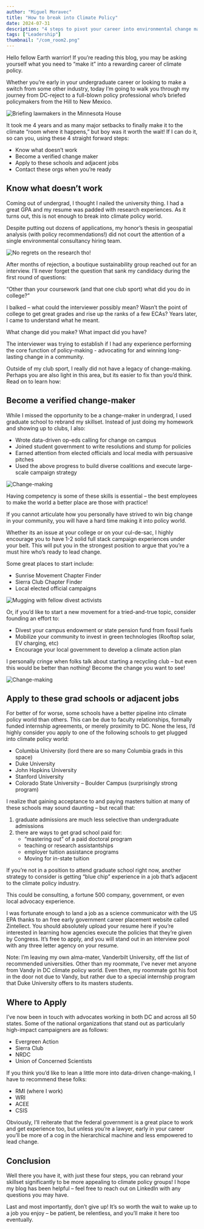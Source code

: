 ```yaml
---
author: "Miguel Moravec"
title: "How to break into Climate Policy"
date: 2024-07-31
description: "4 steps to pivot your career into environmental change making"
tags: ["Leadership"] 
thumbnail: "/com_room2.png"
---
```



Hello fellow Earth warrior! If you’re reading this blog, you may be asking yourself what you need to “make it” into a rewarding career of climate policy. 

Whether you’re early in your undergraduate career or looking to make a switch from some other industry, today I’m going to walk you through my journey from DC-reject to a full-blown policy professional who’s briefed policymakers from the Hill to New Mexico. 

![Briefing lawmakers in the Minnesota House](/house.PNG)

It took me 4 years and as many major setbacks to finally make it to the climate “room where it happens,” but boy was it worth the wait! If I can do it, so can you, using these 4 straight forward steps:

-	Know what doesn’t work
-	Become a verified change maker
-	Apply to these schools and adjacent jobs
-	Contact these orgs when you’re ready



## Know what doesn’t work

Coming out of undergrad, I thought I nailed the university thing. I had a great GPA and my resume was padded with research experiences. As it turns out, this is not enough to break into climate policy world. 

Despite putting out dozens of applications, my honor’s thesis in geospatial analysis (with policy recommendations!) did not court the attention of a single environmental consultancy hiring team.

![No regrets on the research tho!](/research.PNG)

After months of rejection, a boutique sustainability group reached out for an interview. I’ll never forget the question that sank my candidacy during the first round of questions:

“Other than your coursework (and that one club sport) what did you do in college?”

I balked – what could the interviewer possibly mean? Wasn’t the point of college to get great grades and rise up the ranks of a few ECAs? Years later, I came to understand what he meant.

What change did you make? What impact did you have?

The interviewer was trying to establish if I had any experience performing the core function of policy-making - advocating for and winning long-lasting change in a community.

Outside of my club sport, I really did not have a legacy of change-making. Perhaps you are also light in this area, but its easier to fix than you’d think. Read on to learn how:

## Become a verified change-maker

While I missed the opportunity to be a change-maker in undergrad, I used graduate school to rebrand my skillset. Instead of just doing my homework and showing up to clubs, I also:

-	Wrote data-driven op-eds calling for change on campus
-	Joined student government to write resolutions and stump for policies
-	Earned attention from elected officials and local media with persuasive pitches
-	Used the above progress to build diverse coalitions and execute large-scale campaign strategy 

![Change-making](/grad_protest.jpg) 

Having competency is some of these skills is essential – the best employees to make the world a better place are those with practice!

If you cannot articulate how you personally have strived to win big change in your community, you will have a hard time making it into policy world.

Whether its an issue at your college or on your cul-de-sac, I highly encourage you to have 1-2 solid full stack campaign experiences under your belt. This will put you in the strongest position to argue that you’re a must hire who’s ready to lead change.

Some great places to start include:

-	Sunrise Movement Chapter Finder
-	Sierra Club Chapter Finder
-	Local elected official campaigns

![Mugging with fellow divest activists](/divest_squad.jpg)

Or, if you’d like to start a new movement for a tried-and-true topic, consider founding an effort to:

-	Divest your campus endowment or state pension fund from fossil fuels
-	Mobilize your community to invest in green technologies (Rooftop solar, EV charging, etc)
-	Encourage your local government to develop a climate action plan

I personally cringe when folks talk about starting a recycling club – but even this would be better than nothing! Become the change you want to see!

![Change-making](/chapel_protest.jpg) 

## Apply to these grad schools or adjacent jobs

For better of for worse, some schools have a better pipeline into climate policy world than others. This can be due to faculty relationships, formally funded internship agreements, or merely proximity to DC. None the less, I’d highly consider you apply to one of the following schools to get plugged into climate policy world:

-	Columbia University (lord there are so many Columbia grads in this space)
-	Duke University
-	John Hopkins University
-	Stanford University
-	Colorado State University – Boulder Campus (surprisingly strong program)

I realize that gaining acceptance to and paying masters tuition at many of these schools may sound daunting – but recall that:

1.	graduate admissions are much less selective than undergraduate admissions
2.	there are ways to get grad school paid for: 
	-	“mastering out” of a paid doctoral program
	-	teaching or research assistantships
	-	employer tuition assistance programs
	-	Moving for in-state tuition

If you’re not in a position to attend graduate school right now, another strategy to consider is getting “blue chip” experience in a job that’s adjacent to the climate policy industry. 

This could be consulting, a fortune 500 company, government, or even local advocacy experience.

I was fortunate enough to land a job as a science communicator with the US EPA thanks to an free early government career placement website called Zintellect. You should absolutely upload your resume here if you’re interested in learning how agencies execute the policies that they’re given by Congress. It’s free to apply, and you will stand out in an interview pool with any three letter agency on your resume.

Note: I’m leaving my own alma-mater, Vanderbilt University, off the list of recommended universities. Other than my roommate, I’ve never met anyone from Vandy in DC climate policy world. Even then, my roommate got his foot in the door not due to Vandy, but rather due to a special internship program that Duke University offers to its masters students. 

## Where to Apply

I’ve now been in touch with advocates working in both DC and across all 50 states. Some of the national organizations that stand out as particularly high-impact campaigners are as follows: 

-	Evergreen Action
-	Sierra Club
-   NRDC
-	Union of Concerned Scientists

If you think you’d like to lean a little more into data-driven change-making, I have to recommend these folks:

-	RMI (where I work)
-	WRI
-	ACEE
-	CSIS

Obviously, I’ll reiterate that the federal government is a great place to work and get experience too, but unless you’re a lawyer, early in your career you’ll be more of a cog in the hierarchical machine and less empowered to lead change. 

## Conclusion

Well there you have it, with just these four steps, you can rebrand your skillset significantly to be more appealing to climate policy groups! I hope my blog has been helpful – feel free to reach out on LinkedIn with any questions you may have.

Last and most importantly, don’t give up! It’s so worth the wait to wake up to a job you enjoy – be patient, be relentless, and you’ll make it here too eventually. 

